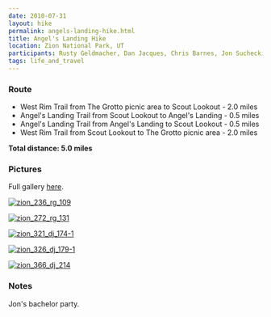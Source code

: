 ```yaml
---
date: 2010-07-31
layout: hike
permalink: angels-landing-hike.html
title: Angel's Landing Hike
location: Zion National Park, UT
participants: Rusty Geldmacher, Dan Jacques, Chris Barnes, Jon Suchecki, James Suchecki, Matt Suchecki, Marco Fontecchio, Kevin Flanagan
tags: life_and_travel
---
```


### Route

  * West Rim Trail from The Grotto picnic area to Scout Lookout - 2.0 miles
  * Angel's Landing Trail from Scout Lookout to Angel's Landing - 0.5 miles
  * Angel's Landing Trail from Angel's Landing to Scout Lookout - 0.5 miles
  * West Rim Trail from Scout Lookout to The Grotto picnic area - 2.0 miles

**Total distance: 5.0 miles**



### Pictures

Full gallery [here](http://www.flickr.com/photos/geldmacher/sets/72157624544395867/with/4866736347/).

[![zion_236_rg_109](http://farm5.staticflickr.com/4142/4866654887_421f64b390.jpg)](http://www.flickr.com/photos/geldmacher/4866654887/)

[![zion_272_rg_131](http://farm5.staticflickr.com/4119/4866677703_280f2f2636.jpg)](http://www.flickr.com/photos/geldmacher/4866677703/)

[![zion_321_dj_174-1](http://farm5.staticflickr.com/4080/4867340848_b3f1556e2d.jpg)](http://www.flickr.com/photos/geldmacher/4867340848/)

[![zion_326_dj_179-1](http://farm5.staticflickr.com/4115/4866732967_7125795753.jpg)](http://www.flickr.com/photos/geldmacher/4866732967/)

[![zion_366_dj_214](http://farm5.staticflickr.com/4080/4866763593_b29c535a44.jpg)](http://www.flickr.com/photos/geldmacher/4866763593/)

### Notes

Jon's bachelor party.
